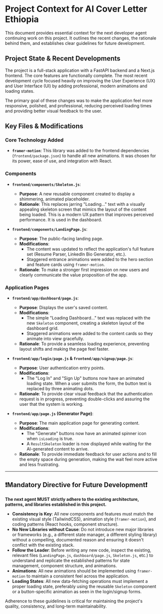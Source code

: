 # Project Context for AI Cover Letter Ethiopia

This document provides essential context for the next developer agent continuing work on this project. It outlines the recent changes, the rationale behind them, and establishes clear guidelines for future development.

## Project State & Recent Developments

The project is a full-stack application with a FastAPI backend and a Next.js frontend. The core features are functionally complete. The most recent development cycle focused heavily on improving the User Experience (UX) and User Interface (UI) by adding professional, modern animations and loading states.

The primary goal of these changes was to make the application feel more responsive, polished, and professional, reducing perceived loading times and providing better visual feedback to the user.

## Key Files & Modifications

### Core Technology Added
- **`framer-motion`**: This library was added to the frontend dependencies (`frontend/package.json`) to handle all new animations. It was chosen for its power, ease of use, and integration with React.

### Components
- **`frontend/components/Skeleton.js`**:
    - **Purpose**: A new reusable component created to display a shimmering, animated placeholder.
    - **Rationale**: This replaces jarring "Loading..." text with a visually appealing skeleton screen that mimics the layout of the content being loaded. This is a modern UX pattern that improves perceived performance. It is used in the dashboard.

- **`frontend/components/LandingPage.js`**:
    - **Purpose**: The public-facing landing page.
    - **Modifications**:
        - The content was updated to reflect the application's full feature set (Resume Parser, LinkedIn Bio Generator, etc.).
        - Staggered entrance animations were added to the hero section and feature cards using `framer-motion`.
    - **Rationale**: To make a stronger first impression on new users and clearly communicate the value proposition of the app.

### Application Pages
- **`frontend/app/dashboard/page.js`**:
    - **Purpose**: Displays the user's saved content.
    - **Modifications**:
        - The simple "Loading Dashboard..." text was replaced with the new `Skeleton` component, creating a skeleton layout of the dashboard grid.
        - Staggered animations were added to the content cards so they animate into view gracefully.
    - **Rationale**: To provide a seamless loading experience, preventing layout shifts and making the page feel faster.

- **`frontend/app/login/page.js` & `frontend/app/signup/page.js`**:
    - **Purpose**: User authentication entry points.
    - **Modifications**:
        - The "Log In" and "Sign Up" buttons now have an animated loading state. When a user submits the form, the button text is replaced by three animating dots.
    - **Rationale**: To provide clear visual feedback that the authentication request is in progress, preventing double-clicks and assuring the user that the system is working.

- **`frontend/app/page.js` (Generator Page)**:
    - **Purpose**: The main application page for generating content.
    - **Modifications**:
        - The "Generate" buttons now have an animated spinner icon when `isLoading` is true.
        - A `ResultSkeleton` loader is now displayed while waiting for the AI-generated content to arrive.
    - **Rationale**: To provide immediate feedback for user actions and to fill the empty space during generation, making the wait feel more active and less frustrating.

---

## ❗**Mandatory Directive for Future Development**❗

**The next agent MUST strictly adhere to the existing architecture, patterns, and libraries established in this project.**

- **Consistency is Key**: All new components and features must match the existing visual style (TailwindCSS), animation style (`framer-motion`), and coding patterns (React hooks, component structure).
- **No New Libraries without Cause**: Do not introduce new major libraries or frameworks (e.g., a different state manager, a different styling library) without a compelling, documented reason and ensuring it doesn't conflict with the existing stack.
- **Follow the Leader**: Before writing any new code, inspect the existing, relevant files (`LandingPage.js`, `dashboard/page.js`, `Skeleton.js`, etc.) to understand and replicate the established patterns for state management, component structure, and animations.
- **Animations**: All new animations should be implemented using `framer-motion` to maintain a consistent feel across the application.
- **Loading States**: All new data-fetching operations must implement a proper loading state, preferably using the reusable `Skeleton` component or a button-specific animation as seen in the login/signup forms.

Adherence to these guidelines is critical for maintaining the project's quality, consistency, and long-term maintainability.